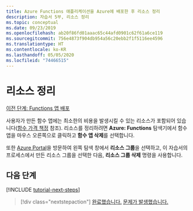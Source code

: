 ```yaml
---
title: Azure Functions 애플리케이션을 Azure에 배포한 후 리소스 정리
description: 자습서 5부, 리소스 정리
ms.topic: conceptual
ms.date: 09/23/2019
ms.openlocfilehash: ab20f86fd01aaac65c44afd0901c62f61a6ce119
ms.sourcegitcommit: 756e4873f904db954a56c20ebb2f1f5116ee4596
ms.translationtype: HT
ms.contentlocale: ko-KR
ms.lasthandoff: 05/05/2020
ms.locfileid: "74466515"
---
```

# <a name="clean-up-resources"></a>리소스 정리

[이전 단계: Functions 앱 배포](tutorial-vscode-serverless-node-04.md)

사용자가 만든 함수 앱에는 최소한의 비용을 발생시킬 수 있는 리소스가 포함되어 있습니다([함수 가격 책정](https://azure.microsoft.com/pricing/details/functions/) 참조). 리소스를 정리하려면 **Azure: Functions** 탐색기에서 함수 앱을 마우스 오른쪽으로 클릭하고 **함수 앱 삭제**를 선택합니다.

또한 [Azure Portal](https://portal.azure.com)을 방문하여 왼쪽 탐색 창에서 **리소스 그룹**을 선택하고, 이 자습서의 프로세스에서 만든 리소스 그룹을 선택한 다음, **리소스 그룹 삭제** 명령을 사용합니다.

## <a name="next-steps"></a>다음 단계

[!INCLUDE [tutorial-next-steps](includes/tutorial-next-steps.md)]

> [!div class="nextstepaction"]
> [완료했습니다.](node-howto-write-serverless-code.md) [문제가 발생했습니다.](https://www.research.net/r/PWZWZ52?tutorial=node-deployment-azurefunctions&step=clean-up-resources)
